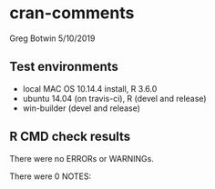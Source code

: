 cran-comments
================
Greg Botwin
5/10/2019

## Test environments
* local MAC OS 10.14.4 install, R 3.6.0
* ubuntu 14.04 (on travis-ci), R (devel and release)
* win-builder (devel and release)

## R CMD check results
There were no ERRORs or WARNINGs. 

There were 0 NOTES:
